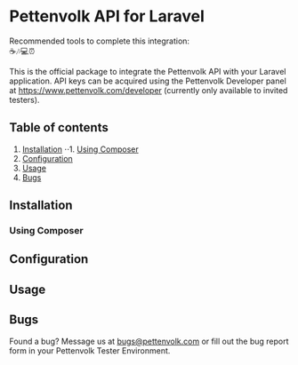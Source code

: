 # Pettenvolk API for Laravel
Recommended tools to complete this integration:<br/>
☕🎶💻⏰

This is the official package to integrate the Pettenvolk API with your Laravel application. API keys can be acquired using the Pettenvolk Developer panel at https://www.pettenvolk.com/developer (currently only available to invited testers).

## Table of contents
1. [Installation](#installation)
⋅⋅1. [Using Composer](#using_composer)
2. [Configuration](#configuration)
3. [Usage](#usage)
4. [Bugs](#bugs)

## Installation
### Using Composer

## Configuration

## Usage

## Bugs
Found a bug? Message us at bugs@pettenvolk.com or fill out the bug report form in your Pettenvolk Tester Environment.
